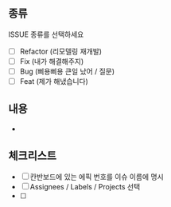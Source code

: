 ## 종류

ISSUE 종류를 선택하세요

- [ ] Refactor (리모델링 재개발)
- [ ] Fix (내가 해결해주지)
- [ ] Bug (삐용삐용 큰일 났어 / 질문)
- [ ] Feat (제가 해냈습니다)

## 내용

-

## 체크리스트

- [ ] 칸반보드에 있는 에픽 번호를 이슈 이름에 명시
- [ ] Assignees / Labels / Projects 선택
- [ ]
